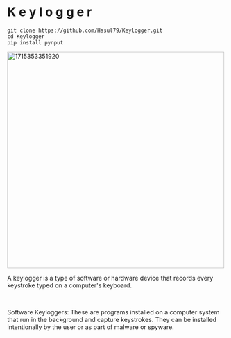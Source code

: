# K e y l o g g e r

```
git clone https://github.com/Hasul79/Keylogger.git
cd Keylogger
pip install pynput
```

<img src="https://github.com/Hasul79/Keylogger/assets/95657084/1a021be0-130d-4dce-b7a1-c541cd0e7adf" alt="1715353351920" width="500px">



<p>
A keylogger is a type of software or hardware device that records every keystroke typed on a computer's keyboard.</p>
<br/>
<p>Software Keyloggers: These are programs installed on a computer system that run in the background and capture keystrokes. They can be installed intentionally by the user or as part of malware or spyware.
</p>
